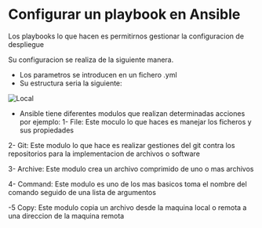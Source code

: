 # Configurar un playbook en Ansible
Los playbooks lo que hacen es permitirnos gestionar la configuracion de despliegue

Su configuracion se realiza de la siguiente manera.
- Los parametros se introducen en un fichero .yml
- Su estructura seria la siguiente:

![Local]()

- Ansible tiene diferentes modulos que realizan determinadas acciones por ejemplo:
1- File: Este moculo lo que haces es manejar los ficheros y sus propiedades

2- Git: Este modulo lo que hace es realizar gestiones del git contra los repositorios para la implementacion de archivos o software

3- Archive: Este modulo crea un archivo comprimido de uno o mas archivos 

4- Command: Este modulo es uno de los mas basicos toma el nombre del comando seguido de una lista de argumentos

-5 Copy: Este modulo copia un archivo desde la maquina local o remota a una direccion de la maquina remota 